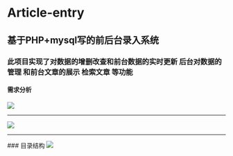 # Article-entry
## 基于PHP+mysql写的前后台录入系统
### 此项目实现了对数据的增删改查和前台数据的实时更新 后台对数据的管理 和前台文章的展示 检索文章 等功能
####  需求分析
<img src="http://1.siyuanseven.applinzi.com/imgs/02.png"/>
<hr>
<img src="http://1.siyuanseven.applinzi.com/imgs/03.png"/>
<hr>
### 目录结构
<img src="http://1.siyuanseven.applinzi.com/imgs/01.png" />





